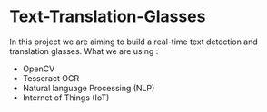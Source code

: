 # Text-Translation-Glasses
In this project we are aiming to build a real-time text detection and translation glasses. 
What we are using :
- OpenCV
- Tesseract OCR
- Natural language Processing (NLP)
- Internet of Things (IoT)
